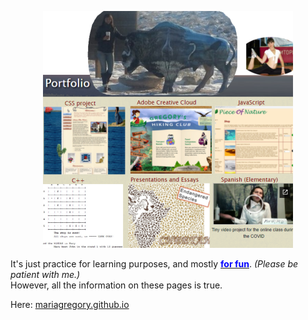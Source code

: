 <p align="center" style="text-align: center;"><a href="https://mariagregory.github.io" target="blank"><img src="https://github.com/mariagregory/mariagregory/blob/main/readme_Img.PNG?raw=true" /></a></p>

<p>It's just practice for learning purposes, and mostly <u><span style="color:blue;"><strong>for fun</strong></span></u>. <i>(Please be patient with me.)</i><br/>
However, all the information on these pages is true. </p>

Here: <a href="https://mariagregory.github.io" target="blank">mariagregory.github.io</a>
